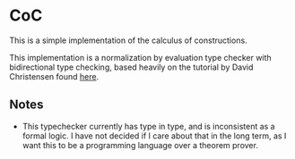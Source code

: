 # CoC
This is a simple implementation of the calculus of constructions.

This implementation is a normalization by evaluation type checker with bidirectional type checking, based heavily on the tutorial by David Christensen found [here](https://davidchristiansen.dk/tutorials/nbe/ "Checking Dependent types with Normalization by Evaluation").

## Notes
* This typechecker currently has type in type, and is inconsistent as a formal logic. I have not decided if I care about that in the long term, as I want this to be a programming language over a theorem prover.

